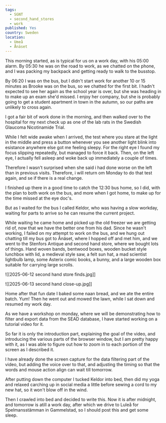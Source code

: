 ```yaml
---
tags:
  - SGNT
  - second_hand_stores
  - work
published: Yes
country: Sweden
location:
  - Umeå
  - Ånäset
---
```

This morning started, as is typical for us on a work day, with his 05:00 alarm. By 05:30 he was on the road to work, as we chatted on the phone, and I was packing my backpack and getting ready to walk to the busstop. 

By 06:20 I was on the bus, but I didn't start work for another 10 or 15 minutes  as Brooke was on the bus, so we chatted for the first bit. I hadn't expected to see her again as the school year is over, but she was heading in to make up an exam she'd missed. I enjoy her company, but she is probably going to get a student apartment in town in the autumn, so our paths are unlikely to cross again.

I got a fair bit of work done in the morning, and then walked over to the hospital for my next check up as one of the lab rats in the Swedish Glaucoma Nicotinamide Trial.

While I felt wide awake when I arrived, the test where you stare at the light in the middle and press a button whenever you see another light blink into esistance anywhere else got me feeling sleepy. For the right eye I found my focus slipping repeatedly, but managed to force it back. Then, on the left eye, I actually fell asleep and woke back up immediately a couple of times.

Therefore I wasn't surprised when she said i had done worse on the left than in previous visits. Therefore, i will return om Monday to do that test again, and se if there is a real change.

I finished up there in a good time to catch the 12:30 bus home,  so I did, with the plan to both work on the bus, and more when I got home, to make up for the time missed at the eye doc's.

But as I waited for the bus I called Keldor, who was having a slow workday, waiting for parts to arrive so he can resume the current project. 

While waiting he came home and picked up the old freezer we are getting rid of, now that we have the better one from his dad. Since he wasn't working, I failed on my attempt to work on the bus, and we hung out chatting till my bus got to Ånäset, where I hopped off and met him, and we went to the Stenfors Antique and second hand store, where we bought lots of things. Hand woven bands, bentwood boxes, wooden bucket style lunchbox with lid, a medieval style saw, a felt sun hat, a mad scientist lightbulb lamp, some Asterix comic books, a bunny, and a large wooden box suitable for carrying large scrolls.

![[2025-06-12 second hand store finds.jpg]]

![[2025-06-13 second hand close-up.jpg]]

Home after that fun date I baked some naan bread, and we ate the entire batch. Yum! Then he went out and mowed the lawn, while I sat down and resumed my work day.

As we have a workshop on monday, where we will be demonstrating how to filter and export data from the SEAD database, I have started working on a tutorial video for it. 

So far it is only the introduction part, explaining the goal of the video, and introducing the various parts of the browser window, but I am pretty happy with it, as I was able to figure out how to zoom in to each portion of the screen as I described it.

I have already done the screen capture for the data filtering part of the video, but adding the voice over to that, and adjusting the timing so that the words and mouse action align can wait till tomorrow. 

 After putting down the computer I tucked Keldor into bed, then did my yoga and relaxed carching up in social media a little before sewing a cord to my new hat, so it won't blow off in the wind. 

Then I crawled into bed and decided to write this. Now it is after midnight, and tomorrow is atill a work day, after which we drive to Luleå for Spelmansstämman in Gammelstad, so I should post this and get some sleep.




